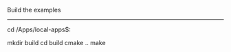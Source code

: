  Build the examples
___________________________
cd <root directory of vSomeIP-goitom-Lib>/Apps/local-apps$:

mkdir build
cd build
cmake ..
make